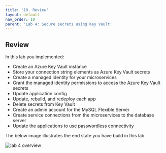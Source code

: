 ```yaml
---
title: '10. Review'
layout: default
nav_order: 10
parent: 'Lab 4: Secure secrets using Key Vault'
---
```


## Review
In this lab you implemented:
- Create an Azure Key Vault instance
- Store your connection string elements as Azure Key Vault secrets
- Create a managed identity for your microservices
- Grant the managed identity permissions to access the Azure Key Vault secrets
- Update application config
- Update, rebuild, and redeploy each app
- Delete secrets from Key Vault
- Create an admin account for the MySQL Flexible Server
- Create service connections from the microservices to the database server
- Update the applications to use passwordless connectivity

The below image illustrates the end state you have build in this lab.

![lab 4 overview](./images/asa-openlab-4b.png)
